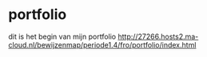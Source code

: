 # portfolio
dit is het begin van mijn portfolio
http://27266.hosts2.ma-cloud.nl/bewijzenmap/periode1.4/fro/portfolio/index.html
